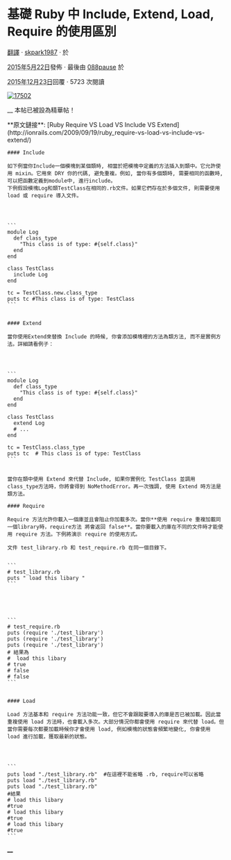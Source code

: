 # 基礎 Ruby 中 Include, Extend, Load, Require 的使用區別


[翻譯](https://ruby-china.org/topics/node68)
       ·
      [skpark1987](https://ruby-china.org/skpark1987)
       ·
      於

<abbr class="timeago" title="2015年5月22日">2015年5月22日</abbr>發佈
         ·
        最後由 [088pause](https://ruby-china.org/088pause) 於

<abbr class="timeago" title="2015年12月23日">2015年12月23日</abbr>回覆
       ·
      5723 次閱讀

[![17502](https://ruby-china-files.b0.upaiyun.com/user/avatar/17502.jpg!md)](https://ruby-china.org/skpark1987) 

__ 本帖已被設為精華帖！

<article>
    **原文鏈接**:  [Ruby Require VS Load VS Include VS Extend](http://ionrails.com/2009/09/19/ruby_require-vs-load-vs-include-vs-extend/)

    #### Include

    如下例當你Include一個模塊到某個類時, 相當於把模塊中定義的方法插入到類中。它允許使用 mixin。它用來 DRY 你的代碼, 避免重複。例如, 當你有多個類時, 需要相同的函數時, 可以把函數定義到module中, 進行include。
    下例假設模塊Log和類TestClass在相同的.rb文件。如果它們存在於多個文件, 則需要使用 load 或 require 導入文件。




    ```
    module Log
      def class_type
        "This class is of type: #{self.class}"
      end
    end

    class TestClass
      include Log
    end

    tc = TestClass.new.class_type
    puts tc #This class is of type: TestClass
    ```


    #### Extend

    當你使用Extend來替換 Include 的時候, 你會添加模塊裡的方法為類方法, 而不是實例方法。詳細請看例子：




    ```
    module Log
      def class_type
        "This class is of type: #{self.class}"
      end
    end

    class TestClass
      extend Log
      # ...
    end

    tc = TestClass.class_type
    puts tc  # This class is of type: TestClass
    ```


    當你在類中使用 Extend 來代替 Include, 如果你實例化 TestClass 並調用 class_type方法時，你將會得到 NoMethodError。再一次強調, 使用 Extend 時方法是類方法。

    #### Require

    Require 方法允許你載入一個庫並且會阻止你加載多次。當你**使用 require 重複加載同一個library時，require方法 將會返回 false**。當你要載入的庫在不同的文件時才能使用 require 方法。下例將演示 require 的使用方式。

    文件 test_library.rb 和 test_require.rb 在同一個目錄下。


    ```
    # test_library.rb
    puts " load this libary "
    ```





    ```
    # test_require.rb
    puts (require './test_library')
    puts (require './test_library')
    puts (require './test_library')
    # 結果為
    #  load this libary
    # true
    # false
    # false
    ```


    #### Load

    Load 方法基本和 require 方法功能一致，但它不會跟蹤要導入的庫是否已被加載。因此當重複使用 load 方法時，也會載入多次。大部分情況你都會使用 require 來代替 load。但當你需要每次都要加載時候你才會使用 load, 例如模塊的狀態會頻繁地變化, 你會使用 load 進行加載，獲取最新的狀態。




    ```
    puts load "./test_library.rb"  #在這裡不能省略 .rb, require可以省略
    puts load "./test_library.rb"
    puts load "./test_library.rb"
    #結果
    # load this libary
    #true
    # load this libary
    #true
    # load this libary
    #true
    ```

</article>

[__ ](https://ruby-china.org/account/sign_in)
